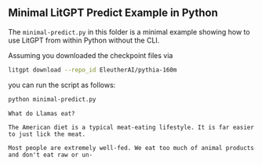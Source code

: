 ## Minimal LitGPT Predict Example in Python



The `minimal-predict.py` in this folder is a minimal example showing how to use LitGPT from within Python without the CLI. 

Assuming you downloaded the checkpoint files via 

```bash
litgpt download --repo_id EleutherAI/pythia-160m
```

you can run the script as follows:

```bash
python minimal-predict.py
```

```
What do Llamas eat?

The American diet is a typical meat-eating lifestyle. It is far easier to just lick the meat.

Most people are extremely well-fed. We eat too much of animal products and don't eat raw or un-
```


